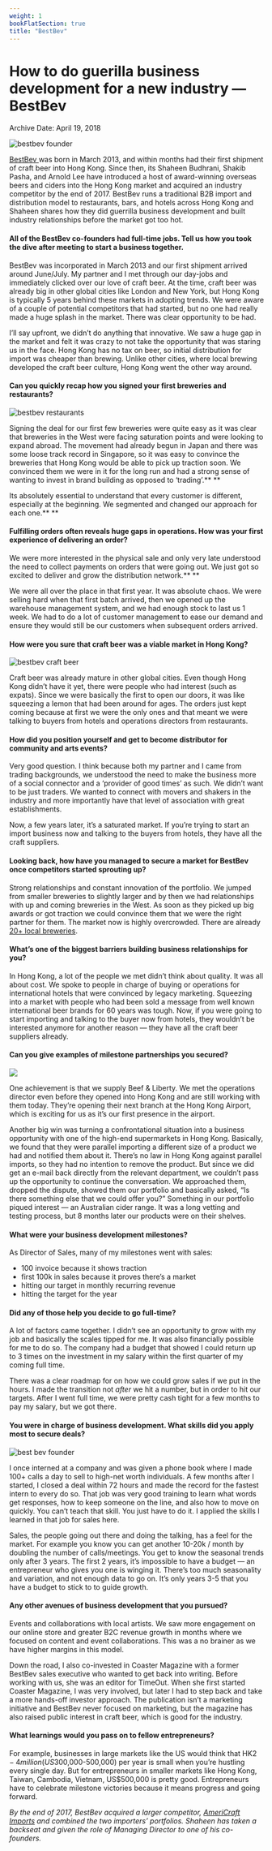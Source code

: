 ```yaml
---
weight: 1
bookFlatSection: true
title: "BestBev"
---
```



# How to do guerilla business development for a new industry — BestBev

Archive Date: April 19, 2018

 ![bestbev founder](https://i0.wp.com/b3p0.org/wp-content/uploads/2018/04/bestbev-1.jpg?fit=900%252C598&quality=95&ssl=1) 

[BestBev ](http://bestbevhk.com/)was born in March 2013, and within months had their first shipment of craft beer into Hong Kong. Since then, its Shaheen Budhrani, Shakib Pasha, and Arnold Lee have introduced a host of award-winning overseas beers and ciders into the Hong Kong market and acquired an industry competitor by the end of 2017\. BestBev runs a traditional B2B import and distribution model to restaurants, bars, and hotels across Hong Kong and Shaheen shares how they did guerrilla business development and built industry relationships before the market got too hot.

#### **All of the BestBev co-founders had full-time jobs. Tell us how you took the dive after meeting to start a business together.**

BestBev was incorporated in March 2013 and our first shipment arrived around June/July. My partner and I met through our day-jobs and immediately clicked over our love of craft beer. At the time, craft beer was already big in other global cities like London and New York, but Hong Kong is typically 5 years behind these markets in adopting trends. We were aware of a couple of potential competitors that had started, but no one had really made a huge splash in the market. There was clear opportunity to be had.

I’ll say upfront, we didn’t do anything that innovative. We saw a huge gap in the market and felt it was crazy to not take the opportunity that was staring us in the face. Hong Kong has no tax on beer, so initial distribution for import was cheaper than brewing. Unlike other cities, where local brewing developed the craft beer culture, Hong Kong went the other way around.

#### **Can you quickly recap how you signed your first breweries and restaurants?**

![bestbev restaurants](https://i2.wp.com/b3p0.org/wp-content/uploads/2018/04/bestbev-2.jpg?resize=900%252C598&quality=95&ssl=1)

Signing the deal for our first few breweries were quite easy as it was clear that breweries in the West were facing saturation points and were looking to expand abroad. The movement had already begun in Japan and there was some loose track record in Singapore, so it was easy to convince the breweries that Hong Kong would be able to pick up traction soon. We convinced them we were in it for the long run and had a strong sense of wanting to invest in brand building as opposed to ‘trading’.** **

Its absolutely essential to understand that every customer is different, especially at the beginning. We segmented and changed our approach for each one.** **

#### **Fulfilling orders often reveals huge gaps in operations. How was your first experience of delivering an order?**

We were more interested in the physical sale and only very late understood the need to collect payments on orders that were going out. We just got so excited to deliver and grow the distribution network.** **

We were all over the place in that first year. It was absolute chaos. We were selling hard when that first batch arrived, then we opened up the warehouse management system, and we had enough stock to last us 1 week. We had to do a lot of customer management to ease our demand and ensure they would still be our customers when subsequent orders arrived.

#### **How were you sure that craft beer was a viable market in Hong Kong?**

![bestbev craft beer](https://i0.wp.com/b3p0.org/wp-content/uploads/2018/04/bestbev-3.jpg?resize=900%252C598&quality=95&ssl=1)

Craft beer was already mature in other global cities. Even though Hong Kong didn’t have it yet, there were people who had interest (such as expats). Since we were basically the first to open our doors, it was like squeezing a lemon that had been around for ages. The orders just kept coming because at first we were the only ones and that meant we were talking to buyers from hotels and operations directors from restaurants.

#### **How did you position yourself and get to become distributor for community and arts events?**

Very good question. I think because both my partner and I came from trading backgrounds, we understood the need to make the business more of a social connector and a ‘provider of good times’ as such. We didn’t want to be just traders. We wanted to connect with movers and shakers in the industry and more importantly have that level of association with great establishments.

Now, a few years later, it’s a saturated market. If you’re trying to start an import business now and talking to the buyers from hotels, they have all the craft suppliers.

#### **Looking back, how have you managed to secure a market for BestBev once competitors started sprouting up?**

Strong relationships and constant innovation of the portfolio. We jumped from smaller breweries to slightly larger and by then we had relationships with up and coming breweries in the West. As soon as they picked up big awards or got traction we could convince them that we were the right partner for them. The market now is highly overcrowded. There are already [20+ local breweries](https://en.wikipedia.org/wiki/Beer_in_Hong_Kong).

#### **What’s one of the biggest barriers building business relationships for you?**

In Hong Kong, a lot of the people we met didn’t think about quality. It was all about cost. We spoke to people in charge of buying or operations for international hotels that were convinced by legacy marketing. Squeezing into a market with people who had been sold a message from well known international beer brands for 60 years was tough. Now, if you were going to start importing and talking to the buyer now from hotels, they wouldn’t be interested anymore for another reason — they have all the craft beer suppliers already.

#### **Can you give examples of milestone partnerships you secured?**

![](https://i1.wp.com/b3p0.org/wp-content/uploads/2018/04/bestbev-4.jpg?resize=900%252C598&quality=95&ssl=1)

One achievement is that we supply Beef & Liberty. We met the operations director even before they opened into Hong Kong and are still working with them today. They’re opening their next branch at the Hong Kong Airport, which is exciting for us as it’s our first presence in the airport.

Another big win was turning a confrontational situation into a business opportunity with one of the high-end supermarkets in Hong Kong. Basically, we found that they were parallel importing a different size of a product we had and notified them about it. There’s no law in Hong Kong against parallel imports, so they had no intention to remove the product. But since we did get an e-mail back directly from the relevant department, we couldn’t pass up the opportunity to continue the conversation. We approached them, dropped the dispute, showed them our portfolio and basically asked, “Is there something else that we could offer you?” Something in our portfolio piqued interest — an Australian cider range. It was a long vetting and testing process, but 8 months later our products were on their shelves.

#### **What were your business development milestones?**

As Director of Sales, many of my milestones went with sales:

* 100 invoice because it shows traction
* first 100k in sales because it proves there’s a market
* hitting our target in monthly recurring revenue
* hitting the target for the year

#### **Did any of those help you decide to go full-time?**

A lot of factors came together. I didn’t see an opportunity to grow with my job and basically the scales tipped for me. It was also financially possible for me to do so. The company had a budget that showed I could return up to 3 times on the investment in my salary within the first quarter of my coming full time.

There was a clear roadmap for on how we could grow sales if we put in the hours. I made the transition not *after* we hit a number, but in order to hit our targets. After I went full time, we were pretty cash tight for a few months to pay my salary, but we got there.

#### **You were in charge of business development. What skills did you apply most to secure deals?**

![best bev founder](https://i0.wp.com/b3p0.org/wp-content/uploads/2018/04/bestbev-5.jpg?resize=900%252C598&quality=95&ssl=1)

I once interned at a company and was given a phone book where I made 100+ calls a day to sell to high-net worth individuals. A few months after I started, I closed a deal within 72 hours and made the record for the fastest intern to every do so. That job was very good training to learn what words get responses, how to keep someone on the line, and also how to move on quickly. You can’t teach that skill. You just have to do it. I applied the skills I learned in that job for sales here.

Sales, the people going out there and doing the talking, has a feel for the market. For example you know you can get another 10-20k / month by doubling the number of calls/meetings. You get to know the seasonal trends only after 3 years. The first 2 years, it’s impossible to have a budget — an entrepreneur who gives you one is winging it. There’s too much seasonality and variation, and not enough data to go on. It’s only years 3-5 that you have a budget to stick to to guide growth.

#### **Any other avenues of business development that you pursued?**

Events and collaborations with local artists. We saw more engagement on our online store and greater B2C revenue growth in months where we focused on content and event collaborations. This was a no brainer as we have higher margins in this model.

Down the road, I also co-invested in Coaster Magazine with a former BestBev sales executive who wanted to get back into writing. Before working with us, she was an editor for TimeOut. When she first started Coaster Magazine, I was very involved, but later I had to step back and take a more hands-off investor approach. The publication isn’t a marketing initiative and BestBev never focused on marketing, but the magazine has also raised public interest in craft beer, which is good for the industry.

#### **What learnings would you pass on to fellow entrepreneurs?**

For example, businesses in large markets like the US would think that HK$2-4 million (US$300,000-500,000) per year is small when you’re hustling every single day. But for entrepreneurs in smaller markets like Hong Kong, Taiwan, Cambodia, Vietnam, US$500,000 is pretty good. Entrepreneurs have to celebrate milestone victories because it means progress and going forward.

*By the end of 2017, BestBev acquired a larger competitor, [AmeriCraft Imports](https://americraftimports.com) and combined the two importers’ portfolios. Shaheen has taken a backseat and given the role of Managing Director to one of his co-founders.*